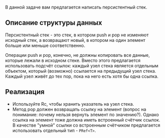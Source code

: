 В данной задаче вам предлагается написать персистентный стек.

## Описание структуры данных

Персистентный стек - это стек, в котором push и pop не изменяют исходный стек, а возвращают новый,
в котором на один элемент больше или меньше соответственно.

Операции push и pop, конечно, не должны копировать все данные, которые лежали в исходном стеке.
Вместо этого предлагается использовать подсчёт ссылок: каждый узел стека является отдельным объектом,
который (возможно) ссылается на предыдущий узел стека. Каждый узел живёт до тех пор, пока на него
есть хотя бы одна ссылка.

## Реализация

* Используйте Rc, чтобы хранить указатель на узел стека.
* Метод pop должен возвращать ссылку на элемент (вопрос на понимание: почему нельзя вернуть элемент
по значению?). Однако ссылка на элемент тоже должна иметь встроенный счётчик ссылок. В качестве
"умной" ссылки со встроенным счётчиком предлагается использовать отдельный тип - `PRef<T>`.